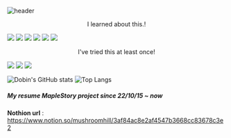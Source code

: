 
![header](https://capsule-render.vercel.app/api?&text=SoExciting&animation=fadeIn&type=waving&color=auto&height=244&section=header&fontSize=70)



<center>I learned about this.!</center>

<img src="https://img.shields.io/badge/Unity-009473?style=for-the-badge&logo=Unity&logoColor=White"/>  <img src="https://img.shields.io/badge/Aseprite-7D929E?style=for-the-badge&logo=Aseprite&logoColor=white"/> <img src="https://img.shields.io/badge/Lua-2C2D72?style=for-the-badge&logo=Lua&logoColor=white"/> <img src="https://img.shields.io/badge/JavaScript-F7DF1E?style=for-the-badge&logo=JavaScript&logoColor=white"/>  <img src="https://img.shields.io/badge/CSS3-1572B6?style=for-the-badge&logo=CSS3&logoColor=white"/> <img src="https://img.shields.io/badge/-C%23-5C1F87?style=for-the-badge&logo=CSharp&logoColor=white"/> 

<div align="center">I've tried this at least once!</div>

<img src="https://img.shields.io/badge/C-A8B9CC?style=for-the-badge&logo=C&logoColor=white"/> <img src="https://img.shields.io/badge/C++-00599C?style=for-the-badge&logo=cplusplus&logoColor=white"/> <img src="https://img.shields.io/badge/JAVA-00599C?style=for-the-badge&logo=OpenJDK&logoColor=white"/> 

![Dobin's GitHub stats](https://github-readme-stats.vercel.app/api?username=SoExDobin&show_icons=true&theme=radical) ![Top Langs](https://github-readme-stats.vercel.app/api/top-langs/?username=SoExDobin&layout=compact&theme=tokyonight)

##### My resume MapleStory project since 22/10/15 ~ now
**Nothion url** : https://www.notion.so/mushroomhill/3af84ac8e2af4547b3668cc83678c3e2

